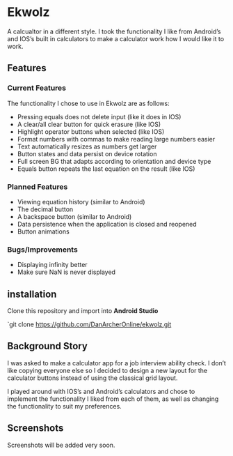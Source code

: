 # Ekwolz

A calcualtor in a different style.
I took the functionality I like from Android’s and IOS’s built in calculators to make a calculator work how I would like it to work.

## Features
### Current Features
The functionality I chose to use in Ekwolz are as follows:
-	Pressing equals does not delete input (like it does in IOS)
-	A clear/all clear button for quick erasure (like IOS)
-	Highlight operator buttons when selected (like IOS)
-	Format numbers with commas to make reading large numbers easier
-	Text automatically resizes as numbers get larger
-	Button states and data persist on device rotation
-	Full screen BG that adapts according to orientation and device type
-	Equals button repeats the last equation on the result (like IOS)

### Planned Features
-	Viewing equation history (similar to Android)
-	The decimal button
-	A backspace button (similar to Android)
-	Data persistence when the application is closed and reopened
-	Button animations

### Bugs/Improvements
-	Displaying infinity better
-	Make sure NaN is never displayed



## installation

Clone this repository and import into **Android Studio**

`git clone https://github.com/DanArcherOnline/ekwolz.git

## Background Story
I was asked to make a calculator app for a job interview ability check.
I don’t like copying everyone else so I decided to design a new layout for the calculator buttons instead of using the classical grid layout.

I played around with IOS’s and Android’s calculators and chose to implement the functionality I liked from each of them, as well as changing the functionality to suit my preferences.


## Screenshots

Screenshots will be added very soon.
